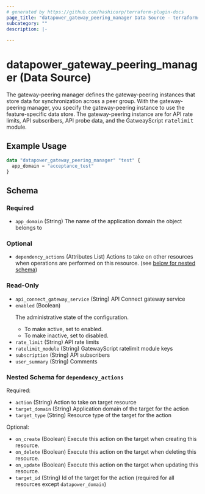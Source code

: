 ```yaml
---
# generated by https://github.com/hashicorp/terraform-plugin-docs
page_title: "datapower_gateway_peering_manager Data Source - terraform-provider-datapower"
subcategory: ""
description: |-
  
---
```


# datapower_gateway_peering_manager (Data Source)

<p>The gateway-peering manager defines the gateway-peering instances that store data for synchronization across a peer group. With the gateway-peering manager, you specify the gateway-peering instance to use the feature-specific data store. The gateway-peering instance are for API rate limits, API subscribers, API probe data, and the GatweayScript <tt>ratelimit</tt> module.</p>

## Example Usage

```terraform
data "datapower_gateway_peering_manager" "test" {
  app_domain = "acceptance_test"
}
```

<!-- schema generated by tfplugindocs -->
## Schema

### Required

- `app_domain` (String) The name of the application domain the object belongs to

### Optional

- `dependency_actions` (Attributes List) Actions to take on other resources when operations are performed on this resource. (see [below for nested schema](#nestedatt--dependency_actions))

### Read-Only

- `api_connect_gateway_service` (String) API Connect gateway service
- `enabled` (Boolean) <p>The administrative state of the configuration.</p><ul><li>To make active, set to enabled.</li><li>To make inactive, set to disabled.</li></ul>
- `rate_limit` (String) API rate limits
- `ratelimit_module` (String) GatewayScript ratelimit module keys
- `subscription` (String) API subscribers
- `user_summary` (String) Comments

<a id="nestedatt--dependency_actions"></a>
### Nested Schema for `dependency_actions`

Required:

- `action` (String) Action to take on target resource
- `target_domain` (String) Application domain of the target for the action
- `target_type` (String) Resource type of the target for the action

Optional:

- `on_create` (Boolean) Execute this action on the target when creating this resource.
- `on_delete` (Boolean) Execute this action on the target when deleting this resource.
- `on_update` (Boolean) Execute this action on the target when updating this resource.
- `target_id` (String) Id of the target for the action (required for all resources except `datapower_domain`)
